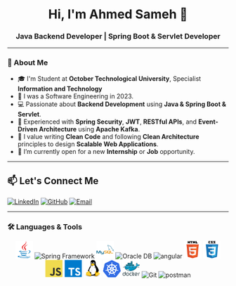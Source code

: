 <h1 align="center">Hi, I'm Ahmed Sameh 👋</h1>
<h3 align="center">Java Backend Developer | Spring Boot & Servlet Developer</h3>

---

### 🧠 About Me
- 🎓 I'm Student at **October Technological University**, Specialist **Information and Technology**
- 💼 I was a Software Engineering in 2023.
- 💻 Passionate about **Backend Development** using **Java & Spring Boot & Servlet**.
- 🔐 Experienced with **Spring Security**, **JWT**, **RESTful APIs**, and **Event-Driven Architecture** using **Apache Kafka**.
- 🧼 I value writing **Clean Code** and following **Clean Architecture** principles to design **Scalable Web Applications**.
- 📂 I’m currently open for a new **Internship** or **Job** opportunity.

---

## 📫 Let's Connect Me ️

[![LinkedIn](https://img.shields.io/badge/LinkedIn-%230A66C2.svg?logo=linkedin&logoColor=white)](https://www.linkedin.com/in/ahmedsameh0)
[![GitHub](https://img.shields.io/badge/GitHub-%2312100E.svg?logo=github&logoColor=white)](https://github.com/ahmedsameh-0)
[![Email](https://img.shields.io/badge/Email-D14836?logo=gmail&logoColor=white)](mailto:dev.ahmedsameh76@gmail.com)

---

### 🛠️ Languages & Tools
<p align="center">
    <img src="https://raw.githubusercontent.com/devicons/devicon/master/icons/java/java-original.svg" alt="java" width="40" height="40"/> 
    <img src="https://cdn.jsdelivr.net/gh/devicons/devicon/icons/spring/spring-original.svg" width="40" height="40" alt="Spring Framework" />
    <img src="https://raw.githubusercontent.com/devicons/devicon/master/icons/mysql/mysql-original-wordmark.svg" alt="MySQL" width="40" height="40"/>
    <img src="https://cdn.jsdelivr.net/gh/devicons/devicon/icons/oracle/oracle-original.svg" width="40" height="40" alt="Oracle DB" />
    <!-- Front-End  -->
    <img src="https://angular.io/assets/images/logos/angular/angular.svg" alt="angular" width="40" height="40"/> 
    <img src="https://raw.githubusercontent.com/devicons/devicon/master/icons/html5/html5-original-wordmark.svg" alt="html5" width="40" height="40"/>
    <img src="https://raw.githubusercontent.com/devicons/devicon/master/icons/css3/css3-original-wordmark.svg" alt="css3" width="40" height="40"/>
    <img src="https://raw.githubusercontent.com/devicons/devicon/master/icons/javascript/javascript-original.svg" alt="javascript" width="40" height="40"/>
    <img src="https://raw.githubusercontent.com/devicons/devicon/master/icons/typescript/typescript-original.svg" alt="typescript" width="40" height="40"/>
    <!-- Tools -->
    <img src="https://raw.githubusercontent.com/devicons/devicon/master/icons/linux/linux-original.svg" alt="linux" width="40" height="40"/>
    <img src="https://raw.githubusercontent.com/kubernetes/kubernetes/master/logo/logo.png" alt="Kubernetes Logo" width="40"/>
    <img src="https://raw.githubusercontent.com/devicons/devicon/master/icons/docker/docker-original-wordmark.svg" alt="Docker" width="40" height="40"/>
    <img src="https://cdn.jsdelivr.net/gh/devicons/devicon/icons/git/git-original.svg" width="40" height="40" alt="Git" />
    <img src="https://www.vectorlogo.zone/logos/getpostman/getpostman-icon.svg" alt="postman" width="40" height="40"/>
</p>
